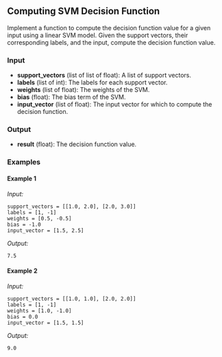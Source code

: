 ## Computing SVM Decision Function

Implement a function to compute the decision function value for a given input using a linear SVM model. Given the support vectors, their corresponding labels, and the input, compute the decision function value.

### Input

- **support_vectors** (list of list of float): A list of support vectors.
- **labels** (list of int): The labels for each support vector.
- **weights** (list of float): The weights of the SVM.
- **bias** (float): The bias term of the SVM.
- **input_vector** (list of float): The input vector for which to compute the decision function.

### Output

- **result** (float): The decision function value.

### Examples

#### Example 1

*Input:*
```
support_vectors = [[1.0, 2.0], [2.0, 3.0]]
labels = [1, -1]
weights = [0.5, -0.5]
bias = -1.0
input_vector = [1.5, 2.5]
```
*Output:*
```
7.5
```

#### Example 2

*Input:*
```
support_vectors = [[1.0, 1.0], [2.0, 2.0]]
labels = [1, -1]
weights = [1.0, -1.0]
bias = 0.0
input_vector = [1.5, 1.5]
```

*Output:*
```
9.0
```